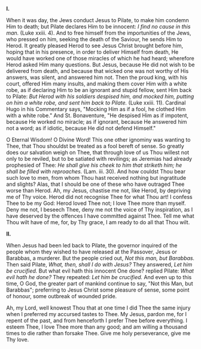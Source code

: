 
**I\.**

When it was day, the Jews conduct Jesus to Pilate, to make him condemn Him to death; but Pilate declares Him to be innocent: *I find no cause in this man.* (Luke xxiii. 4). And to free himself from the importunities of the Jews, who pressed on him, seeking the death of the Saviour, he sends Him to Herod. It greatly pleased Herod to see Jesus Christ brought before him, hoping that in his presence, in order to deliver Himself from death, He would have worked one of those miracles of which he had heard; wherefore Herod asked Him many questions. But Jesus, because He did not wish to be delivered from death, and because that wicked one was not worthy of His answers, was silent, and answered him not. Then the proud king, with his court, offered Him many insults, and making them cover Him with a white robe, as if declaring Him to be an ignorant and stupid fellow, sent Him back to Pilate: *But Herod with his soldiers despised him, and mocked him, putting on him a white robe, and sent him back to Pilate.* (Luke xxiii. 11). Cardinal Hugo in his Commentary says, \"Mocking Him as if a fool, he clothed Him with a white robe.\" And St. Bonaventure, \"He despised Him as if impotent, because He worked no miracle; as if ignorant, because He answered him not a word; as if idiotic, because He did not defend Himself.\"

O Eternal Wisdom! O Divine Word! This one other ignominy was wanting to Thee, that Thou shouldst be treated as a fool bereft of sense. So greatly does our salvation weigh on Thee, that through love of us Thou willest not only to be reviled, but to be satiated with revilings; as Jeremias had already prophesied of Thee: *He shall give his cheek to him that striketh him; he shall be filled with reproaches.* (Lam. iii. 30). And how couldst Thou bear such love to men, from whom Thou hast received nothing but ingratitude and slights? Alas, that I should be one of these who have outraged Thee worse than Herod. Ah, my Jesus, chastise me not, like Herod, by depriving me of Thy voice. Herod did not recognise Thee for what Thou art! I confess Thee to be my God: Herod loved Thee not; I love Thee more than myself. Deny me not, I beseech Thee, deny me not the voice of Thy inspiration, as I have deserved by the offences I have committed against Thee. Tell me what Thou wilt have of me, for, by Thy grace, I am ready to do all that Thou wilt.

**II\.**

When Jesus had been led back to Pilate, the governor inquired of the people whom they wished to have released at the Passover, Jesus or Barabbas, a murderer. But the people cried out, *Not this man, but Barabbas.* Then said Pilate, *What, then, shall I do with Jesus?* They answered, *Let him be crucified.* But what evil hath this innocent One done? replied Pilate: *What evil hath he done?* They repeated: *Let him be crucified.* And even up to this time, O God, the greater part of mankind continue to say, \"Not this Man, but Barabbas\"; preferring to Jesus Christ some pleasure of sense, some point of honour, some outbreak of wounded pride.

Ah, my Lord, well knowest Thou that at one time I did Thee the same injury when I preferred my accursed tastes to Thee. My Jesus, pardon me, for I repent of the past, and from henceforth I prefer Thee before everything. I esteem Thee, I love Thee more than any good; and am willing a thousand times to die rather than forsake Thee. Give me holy perseverance, give me Thy love.

